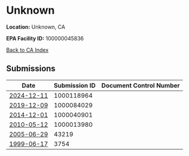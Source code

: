 # Unknown

**Location:** Unknown, CA

**EPA Facility ID:** 100000045836

[Back to CA Index](../../index.md)

## Submissions

| Date | Submission ID | Document Control Number |
|------|--------------|-------------------------|
| [2024-12-11](submissions/1000118964.md) | 1000118964 |  |
| [2019-12-09](submissions/1000084029.md) | 1000084029 |  |
| [2014-12-01](submissions/1000040901.md) | 1000040901 |  |
| [2010-05-12](submissions/1000013980.md) | 1000013980 |  |
| [2005-06-29](submissions/43219.md) | 43219 |  |
| [1999-06-17](submissions/3754.md) | 3754 |  |
